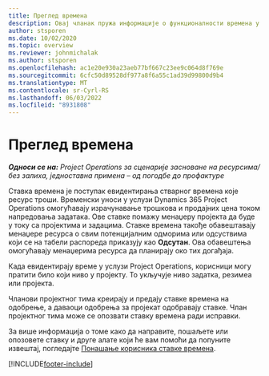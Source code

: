 ```yaml
---
title: Преглед времена
description: Овај чланак пружа информације о функционалности времена у програму Dynamics 365 Project Operations.
author: stsporen
ms.date: 10/02/2020
ms.topic: overview
ms.reviewer: johnmichalak
ms.author: stsporen
ms.openlocfilehash: ac1e20e930a23aeb77bf667c23ee9c064d8f769e
ms.sourcegitcommit: 6cfc50d89528df977a8f6a55c1ad39d99800d9b4
ms.translationtype: MT
ms.contentlocale: sr-Cyrl-RS
ms.lasthandoff: 06/03/2022
ms.locfileid: "8931808"
---
```

# <a name="time-overview"></a>Преглед времена

_**Односи се на:** Project Operations за сценарије засноване на ресурсима/без залиха, једноставна примена – од погодбе до профактуре_

Ставка времена је поступак евидентирања стварног времена које ресурс троши. Временски уноси у услузи Dynamics 365 Project Operations омогућавају израчунавање трошкова и продајних цена током напредовања задатака. Ове ставке помажу менаџеру пројекта да буде у току са пројектима и задацима. Ставке времена такође обавештавају менаџере ресурса о свим потенцијалним одморима или одсуствима који се на табели распореда приказују као **Одсутан**. Ова обавештења омогућавају менаџерима ресурса да планирају око тих догађаја.

Када евидентирају време у услузи Project Operations, корисници могу пратити било који ниво у пројекту. То укључује ниво задатка, резимеа или пројекта.

Чланови пројектног тима креирају и предају ставке времена на одобрење, а даваоци одобрења за пројекат одобравају ставке. Члан пројектног тима може се опозвати ставку времена ради исправки.

За више информација о томе како да направите, пошаљете или опозовете ставку и друге алате који ће вам помоћи да попуните извештај, погледајте [Понашање корисника ставке времена](ui-behavior-time.md).



[!INCLUDE[footer-include](../includes/footer-banner.md)]